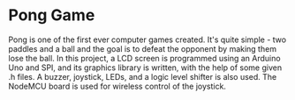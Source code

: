 # Pong Game
Pong is one of the first ever computer games created. It's quite simple - two paddles and a ball and the goal is to defeat the opponent by making them lose the ball. In this project, a LCD screen is programmed using an Arduino Uno and SPI, and its graphics library is written, with the help of some given .h files. A buzzer, joystick, LEDs, and a logic level shifter is also used. The NodeMCU board is used for wireless control of the joystick. 
